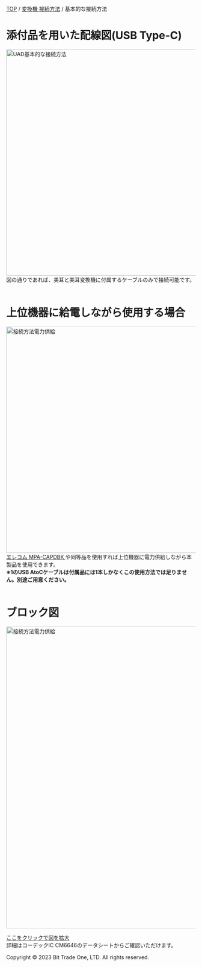 <head>
<link rel="stylesheet" href="style.css">
</head>

[TOP](index.md) / [変換機 接続方法](05ConverterConnect.md) / 基本的な接続方法

# 添付品を用いた配線図(USB Type-C)
<img src="https://github.com/user-attachments/assets/b0d5bdae-fea8-47ff-a3fa-6f9aa4b43113" alt="UAD基本的な接続方法"  height="600"> <br>
図の通りであれば、美耳と美耳変換機に付属するケーブルのみで接続可能です。<br><br>

# 上位機器に給電しながら使用する場合

<img src="https://github.com/user-attachments/assets/a7486f28-9d4f-46fd-9204-1712590b5d9b" alt="接続方法電力供給"  height="600"> <br>
<a href="https://www.google.com/search?q=MPA-CAPDBK&oq=MPA-CAPDBK&gs_lcrp=EgZjaHJvbWUyBggAEEUYOTIKCAEQABiABBiiBDIKCAIQABiABBiiBDIHCAMQABjvBdIBBzM1MWowajSoAgCwAgE&sourceid=chrome&ie=UTF-8"
   target="_blank" rel="noopener noreferrer">
  エレコム MPA-CAPDBK
</a>
や同等品を使用すれば上位機器に電力供給しながら本製品を使用できます。  
**※1のUSB AtoCケーブルは付属品には1本しかなくこの使用方法では足りません。別途ご用意ください。**  <br><br>

# ブロック図
<img src="https://github.com/user-attachments/assets/aa37022e-18f8-4ff4-af3d-dceb9f28a702" alt="接続方法電力供給"  height="800"> <br>

[ここをクリックで図を拡大](https://github-production-user-asset-6210df.s3.amazonaws.com/85532743/495337301-aa37022e-18f8-4ff4-af3d-dceb9f28a702.png?X-Amz-Algorithm=AWS4-HMAC-SHA256&X-Amz-Credential=AKIAVCODYLSA53PQK4ZA%2F20251007%2Fus-east-1%2Fs3%2Faws4_request&X-Amz-Date=20251007T114248Z&X-Amz-Expires=300&X-Amz-Signature=cd8511d193cbd0df2671c93c999ec5fe32fb690c1f1e82e8373bf33d5e5e58cf&X-Amz-SignedHeaders=host)  
詳細はコーデックIC CM6646のデータシートからご確認いただけます。

  <footer>
    <p>Copyright © 2023 Bit Trade One, LTD. All rights reserved.</p>
  </footer>
